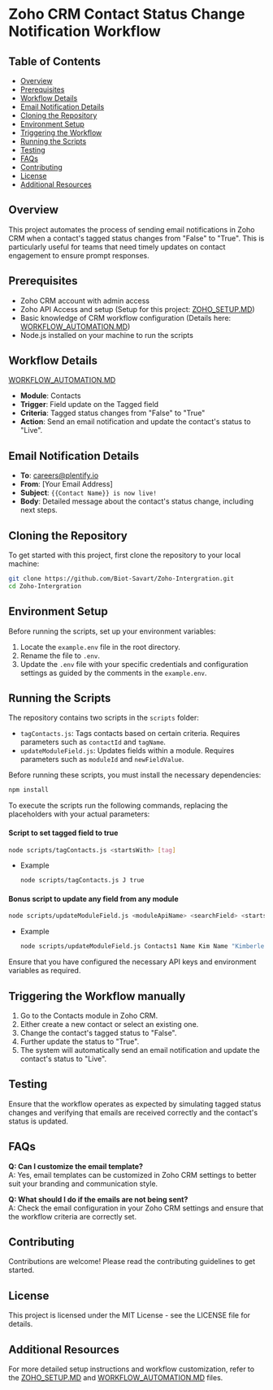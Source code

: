 # Zoho CRM Contact Status Change Notification Workflow

## Table of Contents

- [Overview](#overview)
- [Prerequisites](#prerequisites)
- [Workflow Details](#workflow-details)
- [Email Notification Details](#email-notification-details)
- [Cloning the Repository](#cloning-the-repository)
- [Environment Setup](#environment-setup)
- [Triggering the Workflow](#triggering-the-workflow)
- [Running the Scripts](#running-the-scripts)
- [Testing](#testing)
- [FAQs](#faqs)
- [Contributing](#contributing)
- [License](#license)
- [Additional Resources](#additional-resources)

## Overview

This project automates the process of sending email notifications in Zoho CRM when a contact's tagged status changes from "False" to "True". This is particularly useful for teams that need timely updates on contact engagement to ensure prompt responses.

## Prerequisites

- Zoho CRM account with admin access
- Zoho API Access and setup (Setup for this project: [ZOHO_SETUP.MD](https://github.com/Biot-Savart/Zoho-Intergration/blob/main/ZOHO_SETUP.MD))
- Basic knowledge of CRM workflow configuration (Details here: [WORKFLOW_AUTOMATION.MD](https://github.com/Biot-Savart/Zoho-Intergration/blob/main/WORKFLOW_AUTOMATION.MD))
- Node.js installed on your machine to run the scripts

## Workflow Details

[WORKFLOW_AUTOMATION.MD](https://github.com/Biot-Savart/Zoho-Intergration/blob/main/WORKFLOW_AUTOMATION.MD)

- **Module**: Contacts
- **Trigger**: Field update on the Tagged field
- **Criteria**: Tagged status changes from "False" to "True"
- **Action**: Send an email notification and update the contact's status to "Live".

## Email Notification Details

- **To**: careers@plentify.io
- **From**: [Your Email Address]
- **Subject**: `{{Contact Name}} is now live!`
- **Body**: Detailed message about the contact's status change, including next steps.

## Cloning the Repository

To get started with this project, first clone the repository to your local machine:

```bash
git clone https://github.com/Biot-Savart/Zoho-Intergration.git
cd Zoho-Intergration
```

## Environment Setup

Before running the scripts, set up your environment variables:

1. Locate the `example.env` file in the root directory.
2. Rename the file to `.env`.
3. Update the `.env` file with your specific credentials and configuration settings as guided by the comments in the `example.env`.

## Running the Scripts

The repository contains two scripts in the `scripts` folder:

- `tagContacts.js`: Tags contacts based on certain criteria. Requires parameters such as `contactId` and `tagName`.
- `updateModuleField.js`: Updates fields within a module. Requires parameters such as `moduleId` and `newFieldValue`.

Before running these scripts, you must install the necessary dependencies:

```bash
npm install
```

To execute the scripts run the following commands, replacing the placeholders with your actual parameters:

#### Script to set tagged field to true

```bash
node scripts/tagContacts.js <startsWith> [tag]
```

- Example
  ```bash
  node scripts/tagContacts.js J true
  ```

#### Bonus script to update any field from any module

```bash
node scripts/updateModuleField.js <moduleApiName> <searchField> <startsWith> <fieldToUpdate> [newValue]
```

- Example
  ```bash
  node scripts/updateModuleField.js Contacts1 Name Kim Name "Kimberley Clark"
  ```

Ensure that you have configured the necessary API keys and environment variables as required.

## Triggering the Workflow manually

1. Go to the Contacts module in Zoho CRM.
2. Either create a new contact or select an existing one.
3. Change the contact's tagged status to "False".
4. Further update the status to "True".
5. The system will automatically send an email notification and update the contact's status to "Live".

## Testing

Ensure that the workflow operates as expected by simulating tagged status changes and verifying that emails are received correctly and the contact's status is updated.

## FAQs

**Q: Can I customize the email template?**  
A: Yes, email templates can be customized in Zoho CRM settings to better suit your branding and communication style.

**Q: What should I do if the emails are not being sent?**  
A: Check the email configuration in your Zoho CRM settings and ensure that the workflow criteria are correctly set.

## Contributing

Contributions are welcome! Please read the contributing guidelines to get started.

## License

This project is licensed under the MIT License - see the LICENSE file for details.

## Additional Resources

For more detailed setup instructions and workflow customization, refer to the [ZOHO_SETUP.MD](https://github.com/Biot-Savart/Zoho-Intergration/blob/main/ZOHO_SETUP.MD) and [WORKFLOW_AUTOMATION.MD](https://github.com/Biot-Savart/Zoho-Intergration/blob/main/WORKFLOW_AUTOMATION.MD) files.
